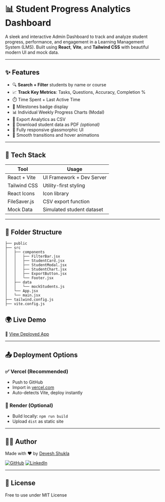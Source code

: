 # 📊 Student Progress Analytics Dashboard

A sleek and interactive Admin Dashboard to track and analyze student progress, performance, and engagement in a Learning Management System (LMS). Built using **React**, **Vite**, and **Tailwind CSS** with beautiful modern UI and mock data.

---

## ✨ Features

- 🔍 **Search + Filter** students by name or course
- 📈 **Track Key Metrics**: Tasks, Questions, Accuracy, Completion %
- ⏱️ Time Spent + Last Active Time
- 🥇 Milestones badge display
- 📊 Individual Weekly Progress Charts (Modal)
- 💾 Export Analytics as CSV
- 📄 Download student data as PDF *(optional)*
- 💅 Fully responsive glassmorphic UI
- 🧊 Smooth transitions and hover animations

---


## 🚀 Tech Stack

| Tool         | Usage                |
|--------------|----------------------|
| React + Vite | UI Framework + Dev Server |
| Tailwind CSS | Utility-first styling |
| React Icons  | Icon library         |
| FileSaver.js | CSV export function  |
| Mock Data    | Simulated student dataset |

---

## 📂 Folder Structure

```
├── public
├── src
│   ├── components
│   │   ├── FilterBar.jsx
│   │   ├── StudentCard.jsx
│   │   ├── StudentModal.jsx
│   │   ├── StudentChart.jsx
│   │   ├── ExportButton.jsx
│   │   └── Footer.jsx
│   ├── data
│   │   └── mockStudents.js
│   └── App.jsx
│   └── main.jsx
├── tailwind.config.js
├── vite.config.js
```

## 🌍 Live Demo

🔗 [View Deployed App](https://your-deployment-link.vercel.app)

---

## 📤 Deployment Options

### ✅ Vercel (Recommended)
- Push to GitHub
- Import in [vercel.com]([https://vercel.com](https://student-lms-frontend.vercel.app/))
- Auto-detects Vite, deploy instantly

### 🧩 Render (Optional)
- Build locally: `npm run build`
- Upload `dist` as static site

---

## 🙋‍♂️ Author

Made with ❤️ by [Devesh Shukla](https://github.com/deveshs814)

[![GitHub](https://img.shields.io/badge/GitHub-deveshs814-black?logo=github)](https://github.com/deveshs814)
[![LinkedIn](https://img.shields.io/badge/LinkedIn-Devesh-blue?logo=linkedin)](https://www.linkedin.com/in/devesh-shukla-5b3034232/)

---

## 📜 License

Free to use under MIT License
